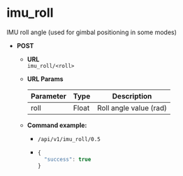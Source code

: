 imu_roll
=====
IMU roll angle
(used for gimbal positioning in some modes)

* **POST**

  * **URL**  
    `imu_roll/<roll>`
    
  * **URL Params**  
    <table>
      <thead>
        <tr>
          <th>Parameter</th>
          <th>Type</th>
          <th>Description </th>
        </tr>
      </thead>
      <tbody>
        <tr>
          <td>roll</td>
          <td>Float</td>
          <td>Roll angle value (rad) </td>
        </tr>
      </tbody>
    </table>
      
  * **Command example:**
    * `/api/v1/imu_roll/0.5`
    * ```javascript
      {
        "success": true
      }
      ```


